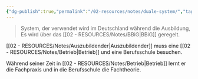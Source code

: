 ```yaml
---
{"dg-publish":true,"permalink":"/02-resources/notes/duale-system/","tags":[null],"noteIcon":"","updated":"2024-06-09T19:16:04.923+02:00"}
---
```


>System, der verwendet wird im Deutschland während die Ausbildung, Es wird über das [[02 - RESOURCES/Notes/BBiG\|BBiG]] geregelt.

[[02 - RESOURCES/Notes/Auszubildender\|Auszubildender]] muss eine [[02 - RESOURCES/Notes/Betrieb\|Betrieb]] und eine Berufsschule besuchen.

Während seiner Zeit in [[02 - RESOURCES/Notes/Betrieb\|Betrieb]] lernt er die Fachpraxis und in die Berufsschule  die Fachtheorie.